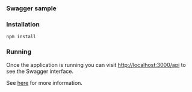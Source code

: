 ### Swagger sample

### Installation

`npm install`

### Running

Once the application is running you can visit [http://localhost:3000/api](http://localhost:3000/api) to see the Swagger interface.

See [here](https://www.npmjs.com/package/@femike/swagger-protect) for more information.
